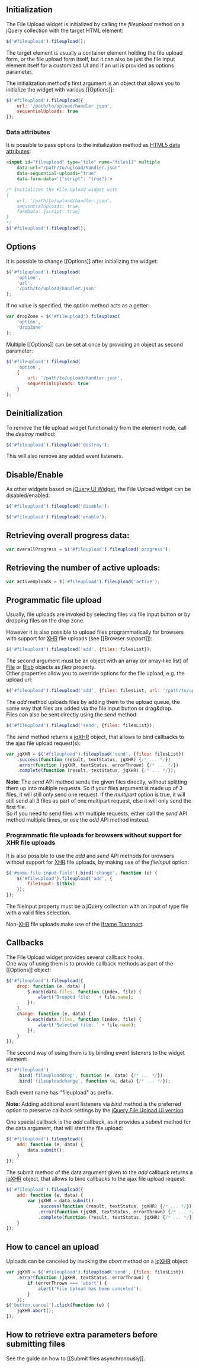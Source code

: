 ## Initialization
The File Upload widget is initialized by calling the *fileupload* method on a jQuery collection with the target HTML element:

```js
$('#fileupload').fileupload();
```

The target element is usually a container element holding the file upload form, or the file upload form itself, but it can also be just the file input element itself for a customized UI and if an url is provided as options parameter.

The initialization method's first argument is an object that allows you to initialize the widget with various [[Options]]:

```js
$('#fileupload').fileupload({
    url: '/path/to/upload/handler.json',
    sequentialUploads: true
});
```

### Data attributes
It is possible to pass options to the initialization method as [HTML5 data attributes](http://api.jquery.com/data/#data-html5):

```html
<input id="fileupload" type="file" name="files[]" multiple
    data-url="/path/to/upload/handler.json"
    data-sequential-uploads="true"
    data-form-data='{"script": "true"}'>
```

```js
/* Initializes the File Upload widget with
{
    url: '/path/to/upload/handler.json',
    sequentialUploads: true,
    formData: {script: true}
}
*/
$('#fileupload').fileupload();
```

## Options
It is possible to change [[Options]] after initializing the widget:

```js
$('#fileupload').fileupload(
    'option',
    'url',
    '/path/to/upload/handler.json'
);
```

If no value is specified, the *option* method acts as a getter:

```js
var dropZone = $('#fileupload').fileupload(
    'option',
    'dropZone'
);
```

Multiple [[Options]] can be set at once by providing an object as second parameter:

```js
$('#fileupload').fileupload(
    'option',
    {
        url: '/path/to/upload/handler.json',
        sequentialUploads: true
    }
);
```

## Deinitialization
To remove the file upload widget functionality from the element node, call the *destroy* method:

```js
$('#fileupload').fileupload('destroy');
```

This will also remove any added event listeners.

## Disable/Enable
As other widgets based on [jQuery UI Widget](http://api.jqueryui.com/jQuery.widget/), the File Upload widget can be disabled/enabled:

```js
$('#fileupload').fileupload('disable');
```

```js
$('#fileupload').fileupload('enable');
```

## Retrieving overall progress data:

```js
var overallProgress = $('#fileupload').fileupload('progress');
```

## Retrieving the number of active uploads:

```js
var activeUploads = $('#fileupload').fileupload('active');
```

## Programmatic file upload
Usually, file uploads are invoked by selecting files via file input button or by dropping files on the drop zone.

However it is also possible to upload files programmatically for browsers with support for [XHR](https://developer.mozilla.org/en/XmlHttpRequest) file uploads (see [[Browser support]]):

```js
$('#fileupload').fileupload('add', {files: filesList});
```

The second argument must be an object with an array (or array-like list) of [File](https://developer.mozilla.org/en/DOM/File) or [Blob](https://developer.mozilla.org/en/DOM/Blob) objects as *files* property.  
Other properties allow you to override options for the file upload, e.g. the upload url:

```js
$('#fileupload').fileupload('add', {files: filesList, url: '/path/to/upload/handler.json'});
```

The *add* method uploads files by adding them to the upload queue, the same way that files are added via the file input button or drag&drop.  
Files can also be sent directly using the *send* method:

```js
$('#fileupload').fileupload('send', {files: filesList});
```

The *send* method returns a [jqXHR](http://api.jquery.com/jQuery.ajax/#jqXHR) object, that allows to bind callbacks to the ajax file upload request(s):

```js
var jqXHR = $('#fileupload').fileupload('send', {files: filesList})
    .success(function (result, textStatus, jqXHR) {/* ... */})
    .error(function (jqXHR, textStatus, errorThrown) {/* ... */})
    .complete(function (result, textStatus, jqXHR) {/* ... */});
```

**Note**: The *send* API method sends the given files directly, without splitting them up into multiple requests.
So if your files argument is made up of 3 files, it will still only send one request.
If the *multipart* option is true, it will still send all 3 files as part of one multipart request, else it will only send the first file.  
So if you need to send files with multiple requests, either call the *send* API method multiple times, or use the *add* API method instead.

### Programmatic file uploads for browsers without support for XHR file uploads
It is also possible to use the *add* and *send* API methods for browsers without support for [XHR](https://developer.mozilla.org/en/XmlHttpRequest) file uploads, by making use of the *fileInput* option:

```js
$('#some-file-input-field').bind('change', function (e) {
    $('#fileupload').fileupload('add', {
        fileInput: $(this)
    });
});
```

The fileInput property must be a jQuery collection with an input of type file with a valid files selection.

Non-[XHR](https://developer.mozilla.org/en/XmlHttpRequest) file uploads make use of the [Iframe Transport](https://github.com/blueimp/jQuery-File-Upload/blob/master/js/jquery.iframe-transport.js).

## Callbacks
The File Upload widget provides several callback hooks.  
One way of using them is to provide callback methods as part of the [[Options]] object:

```js
$('#fileupload').fileupload({
    drop: function (e, data) {
        $.each(data.files, function (index, file) {
            alert('Dropped file: ' + file.name);
        });
    },
    change: function (e, data) {
        $.each(data.files, function (index, file) {
            alert('Selected file: ' + file.name);
        });
    }
});
```

The second way of using them is by binding event listeners to the widget element:

```js
$('#fileupload')
    .bind('fileuploaddrop', function (e, data) {/* ... */})
    .bind('fileuploadchange', function (e, data) {/* ... */});
```

Each event name has "fileupload" as prefix.

**Note:**
Adding additional event listeners via *bind* method is the preferred option to preserve callback settings by the [jQuery File Upload UI version](https://github.com/blueimp/jQuery-File-Upload/blob/master/jquery.fileupload-ui.js).

One special callback is the *add* callback, as it provides a *submit* method for the data argument, that will start the file upload:

```js
$('#fileupload').fileupload({
    add: function (e, data) {
        data.submit();
    }
});
```

The submit method of the data argument given to the *add* callback returns a [jqXHR](http://api.jquery.com/jQuery.ajax/#jqXHR) object, that allows to bind callbacks to the ajax file upload request:

```js
$('#fileupload').fileupload({
    add: function (e, data) {
        var jqXHR = data.submit()
            .success(function (result, textStatus, jqXHR) {/* ... */})
            .error(function (jqXHR, textStatus, errorThrown) {/* ... */})
            .complete(function (result, textStatus, jqXHR) {/* ... */});
    }
});
```

## How to cancel an upload
Uploads can be canceled by invoking the *abort* method on a [jqXHR](http://api.jquery.com/jQuery.ajax/#jqXHR) object:

```js
var jqXHR = $('#fileupload').fileupload('send', {files: filesList})
    .error(function (jqXHR, textStatus, errorThrown) {
        if (errorThrown === 'abort') {
            alert('File Upload has been canceled');
        }
    });
$('button.cancel').click(function (e) {
    jqXHR.abort();
});
```

## How to retrieve extra parameters before submitting files
See the guide on how to [[Submit files asynchronously]].